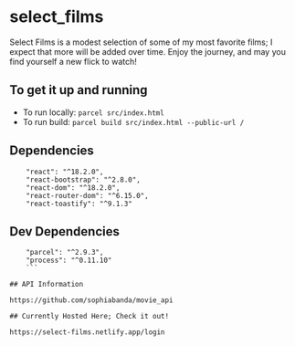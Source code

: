 # **select_films**

Select Films is a modest selection of some of my most favorite films; I expect that more will be added over time. Enjoy the journey, and may you find yourself a new flick to watch!

## To get it up and running

- To run locally:
  `parcel src/index.html`
- To run build:
  `parcel build src/index.html --public-url /`

## Dependencies

```"bootstrap": "^5.3.2",
    "react": "^18.2.0",
    "react-bootstrap": "^2.8.0",
    "react-dom": "^18.2.0",
    "react-router-dom": "^6.15.0",
    "react-toastify": "^9.1.3"
```

## Dev Dependencies

````"@parcel/transformer-sass": "^2.9.3",
    "parcel": "^2.9.3",
    "process": "^0.11.10"
    ```

## API Information

https://github.com/sophiabanda/movie_api

## Currently Hosted Here; Check it out!

https://select-films.netlify.app/login
````
